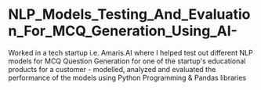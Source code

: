 # NLP_Models_Testing_And_Evaluation_For_MCQ_Generation_Using_AI-

Worked in a tech startup i.e. Amaris.AI where I helped test out different NLP models for MCQ Question Generation for one of the startup's educational products for a customer - modelled, analyzed and evaluated the performance of the models using Python Programming & Pandas libraries

